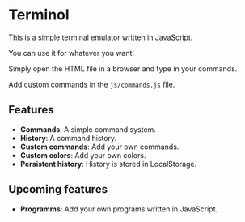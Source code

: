 # Terminol

This is a simple terminal emulator written in JavaScript.

You can use it for whatever you want!

Simply open the HTML file in a browser and type in your commands.

Add custom commands in the `js/commands.js` file.

## Features

- **Commands**: A simple command system.
- **History**: A command history.
- **Custom commands**: Add your own commands.
- **Custom colors**: Add your own colors.
- **Persistent history**: History is stored in LocalStorage.

## Upcoming features

- **Programms**: Add your own programs written in JavaScript.
